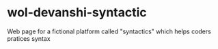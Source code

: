 # wol-devanshi-syntactic
Web page for a fictional platform called "syntactics" which helps coders pratices syntax
